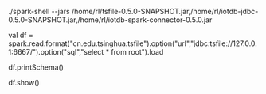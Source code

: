 ./spark-shell --jars /home/rl/tsfile-0.5.0-SNAPSHOT.jar,/home/rl/iotdb-jdbc-0.5.0-SNAPSHOT.jar,/home/rl/iotdb-spark-connector-0.5.0.jar

val df = spark.read.format("cn.edu.tsinghua.tsfile").option("url","jdbc:tsfile://127.0.0.1:6667/").option("sql","select * from root").load

df.printSchema()

df.show()